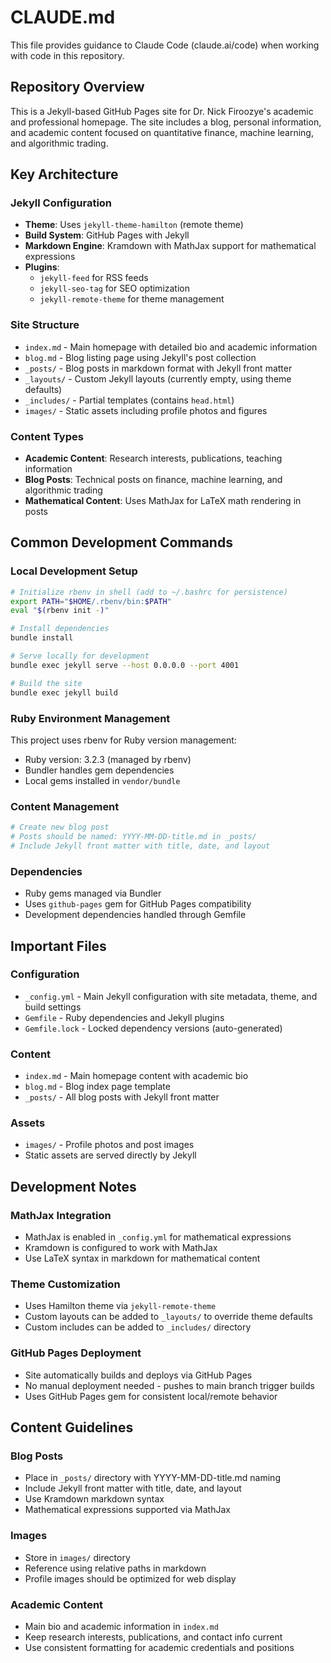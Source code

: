 # CLAUDE.md

This file provides guidance to Claude Code (claude.ai/code) when working with code in this repository.

## Repository Overview

This is a Jekyll-based GitHub Pages site for Dr. Nick Firoozye's academic and professional homepage. The site includes a blog, personal information, and academic content focused on quantitative finance, machine learning, and algorithmic trading.

## Key Architecture

### Jekyll Configuration
- **Theme**: Uses `jekyll-theme-hamilton` (remote theme)
- **Build System**: GitHub Pages with Jekyll
- **Markdown Engine**: Kramdown with MathJax support for mathematical expressions
- **Plugins**: 
  - `jekyll-feed` for RSS feeds
  - `jekyll-seo-tag` for SEO optimization
  - `jekyll-remote-theme` for theme management

### Site Structure
- `index.md` - Main homepage with detailed bio and academic information
- `blog.md` - Blog listing page using Jekyll's post collection
- `_posts/` - Blog posts in markdown format with Jekyll front matter
- `_layouts/` - Custom Jekyll layouts (currently empty, using theme defaults)
- `_includes/` - Partial templates (contains `head.html`)
- `images/` - Static assets including profile photos and figures

### Content Types
- **Academic Content**: Research interests, publications, teaching information
- **Blog Posts**: Technical posts on finance, machine learning, and algorithmic trading
- **Mathematical Content**: Uses MathJax for LaTeX math rendering in posts

## Common Development Commands

### Local Development Setup
```bash
# Initialize rbenv in shell (add to ~/.bashrc for persistence)
export PATH="$HOME/.rbenv/bin:$PATH"
eval "$(rbenv init -)"

# Install dependencies
bundle install

# Serve locally for development
bundle exec jekyll serve --host 0.0.0.0 --port 4001

# Build the site
bundle exec jekyll build
```

### Ruby Environment Management
This project uses rbenv for Ruby version management:
- Ruby version: 3.2.3 (managed by rbenv)
- Bundler handles gem dependencies
- Local gems installed in `vendor/bundle`

### Content Management
```bash
# Create new blog post
# Posts should be named: YYYY-MM-DD-title.md in _posts/
# Include Jekyll front matter with title, date, and layout
```

### Dependencies
- Ruby gems managed via Bundler
- Uses `github-pages` gem for GitHub Pages compatibility
- Development dependencies handled through Gemfile

## Important Files

### Configuration
- `_config.yml` - Main Jekyll configuration with site metadata, theme, and build settings
- `Gemfile` - Ruby dependencies and Jekyll plugins
- `Gemfile.lock` - Locked dependency versions (auto-generated)

### Content
- `index.md` - Main homepage content with academic bio
- `blog.md` - Blog index page template
- `_posts/` - All blog posts with Jekyll front matter

### Assets
- `images/` - Profile photos and post images
- Static assets are served directly by Jekyll

## Development Notes

### MathJax Integration
- MathJax is enabled in `_config.yml` for mathematical expressions
- Kramdown is configured to work with MathJax
- Use LaTeX syntax in markdown for mathematical content

### Theme Customization
- Uses Hamilton theme via `jekyll-remote-theme`
- Custom layouts can be added to `_layouts/` to override theme defaults
- Custom includes can be added to `_includes/` directory

### GitHub Pages Deployment
- Site automatically builds and deploys via GitHub Pages
- No manual deployment needed - pushes to main branch trigger builds
- Uses GitHub Pages gem for consistent local/remote behavior

## Content Guidelines

### Blog Posts
- Place in `_posts/` directory with YYYY-MM-DD-title.md naming
- Include Jekyll front matter with title, date, and layout
- Use Kramdown markdown syntax
- Mathematical expressions supported via MathJax

### Images
- Store in `images/` directory
- Reference using relative paths in markdown
- Profile images should be optimized for web display

### Academic Content
- Main bio and academic information in `index.md`
- Keep research interests, publications, and contact info current
- Use consistent formatting for academic credentials and positions